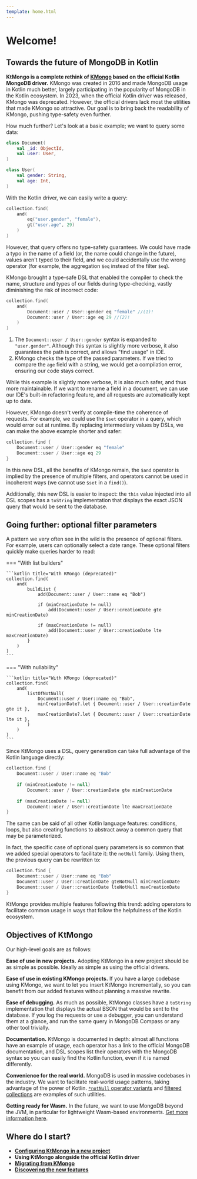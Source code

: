 ```yaml
---
template: home.html
---
```


# Welcome!

## Towards the future of MongoDB in Kotlin

**KtMongo is a complete rethink of [KMongo](https://litote.org/kmongo/) based on the official Kotlin MongoDB driver.** KMongo was created in 2016 and made MongoDB usage in Kotlin much better, largely participating in the popularity of MongoDB in the Kotlin ecosystem. In 2023, when the official Kotlin driver was released, KMongo was deprecated. However, the official drivers lack most the utilities that made KMongo so attractive. Our goal is to bring back the readability of KMongo, pushing type-safety even further.

How much further? Let's look at a basic example; we want to query some data:
```kotlin
class Document(
	val _id: ObjectId,
	val user: User,
)

class User(
	val gender: String,
	val age: Int,
)
```

With the Kotlin driver, we can easily write a query:
```kotlin title="With the official Kotlin driver"
collection.find(
	and(
		eq("user.gender", "female"),
		gt("user.age", 29)
	)
)
```
However, that query offers no type-safety guarantees. We could have made a typo in the name of a field (or, the name could change in the future), values aren't typed to their field, and we could accidentally use the wrong operator (for example, the aggregation `$eq` instead of the filter `$eq`).

KMongo brought a type-safe DSL that enabled the compiler to check the name, structure and types of our fields during type-checking, vastly diminishing the risk of incorrect code:
```kotlin title="With KMongo (deprecated)"
collection.find(
	and(
		Document::user / User::gender eq "female" //(1)!
		Document::user / User::age eq 29 //(2)!
	)
)
```

1. The `Document::user / User::gender` syntax is expanded to `"user.gender"`. Although this syntax is slightly more verbose, it also guarantees the path is correct, and allows "find usage" in IDE.
2. KMongo checks the type of the passed parameters. If we tried to compare the `age` field with a string, we would get a compilation error, ensuring our code stays correct.

While this example is slightly more verbose, it is also much safer, and thus more maintainable. If we want to rename a field in a document, we can use our IDE's built-in refactoring feature, and all requests are automatically kept up to date.

However, KMongo doesn't verify at compile-time the coherence of requests. For example, we could use the `$set` operator in a query, which would error out at runtime. By replacing intermediary values by DSLs, we can make the above example shorter and safer:
```kotlin title="With KtMongo"
collection.find {
	Document::user / User::gender eq "female"
	Document::user / User::age eq 29
}
```

In this new DSL, all the benefits of KMongo remain, the `$and` operator is implied by the presence of multiple filters, and operators cannot be used in incoherent ways (we cannot use `$set` in a `find()`).

Additionally, this new DSL is easier to inspect: the `this` value injected into all DSL scopes has a `toString` implementation that displays the exact JSON query that would be sent to the database.

## Going further: optional filter parameters

A pattern we very often see in the wild is the presence of optional filters. For example, users can optionally select a date range. These optional filters quickly make queries harder to read:

=== "With list builders"

	```kotlin title="With KMongo (deprecated)"
	collection.find(
		and(
			buildList {
				add(Document::user / User::name eq "Bob")
				
				if (minCreationDate != null)
					add(Document::user / User::creationDate gte minCreationDate)
				
				if (maxCreationDate != null)
					add(Document::user / User::creationDate lte maxCreationDate)
			}
		)
	)
	```

=== "With nullability"

	```kotlin title="With KMongo (deprecated)"
	collection.find(
		and(
			listOfNotNull(
				Document::user / User::name eq "Bob",
				minCreationDate?.let { Document::user / User::creationDate gte it },
				maxCreationDate?.let { Document::user / User::creationDate lte it },
			)
		)
	)
	```

Since KtMongo uses a DSL, query generation can take full advantage of the Kotlin language directly:
```kotlin title="With KtMongo"
collection.find {
	Document::user / User::name eq "Bob"
	
	if (minCreationDate != null)
		Document::user / User::creationDate gte minCreationDate
	
	if (maxCreationDate != null)
		Document::user / User::creationDate lte maxCreationDate
}
```
The same can be said of all other Kotlin language features: conditions, loops, but also creating functions to abstract away a common query that may be parameterized.

In fact, the specific case of optional query parameters is so common that we added special operators to facilitate it: the `notNull` family. Using them, the previous query can be rewritten to:
```kotlin title="With KtMongo"
collection.find {
	Document::user / User::name eq "Bob"
	Document::user / User::creationDate gteNotNull minCreationDate
	Document::user / User::creationDate lteNotNull maxCreationDate
}
```

KtMongo provides multiple features following this trend: adding operators to facilitate common usage in ways that follow the helpfulness of the Kotlin ecosystem.

## Objectives of KtMongo

Our high-level goals are as follows:

**Ease of use in new projects.** Adopting KtMongo in a new project should be as simple as possible. Ideally as simple as using the official drivers.

**Ease of use in existing KMongo projects.** If you have a large codebase using KMongo, we want to let you insert KtMongo incrementally, so you can benefit from our added features without planning a massive rewrite.

**Ease of debugging.** As much as possible, KtMongo classes have a `toString` implementation that displays the actual BSON that would be sent to the database. If you log the requests or use a debugger, you can understand them at a glance, and run the same query in MongoDB Compass or any other tool trivially.

**Documentation.** KtMongo is documented in depth: almost all functions have an example of usage, each operator has a link to the official MongoDB documentation, and DSL scopes list their operators with the MongoDB syntax so you can easily find the Kotlin function, even if it is named differently.

**Convenience for the real world.** MongoDB is used in massive codebases in the industry. We want to facilitate real-world usage patterns, taking advantage of the power of Kotlin. [`*notNull` operator variants](features/optional-filters.md) and [filtered collections](features/filtered-collections.md) are examples of such utilities.

**Getting ready for Wasm.** In the future, we want to use MongoDB beyond the JVM, in particular for lightweight Wasm-based environments. [Get more information here](tutorials/multiplatform/index.md).

## Where do I start?

- [**Configuring KtMongo in a new project**](tutorials/index.md)
- **Using KtMongo alongside the official Kotlin driver**
- [**Migrating from KMongo**](tutorials/from-kmongo/index.md)
- [**Discovering the new features**](features/crud.md)

